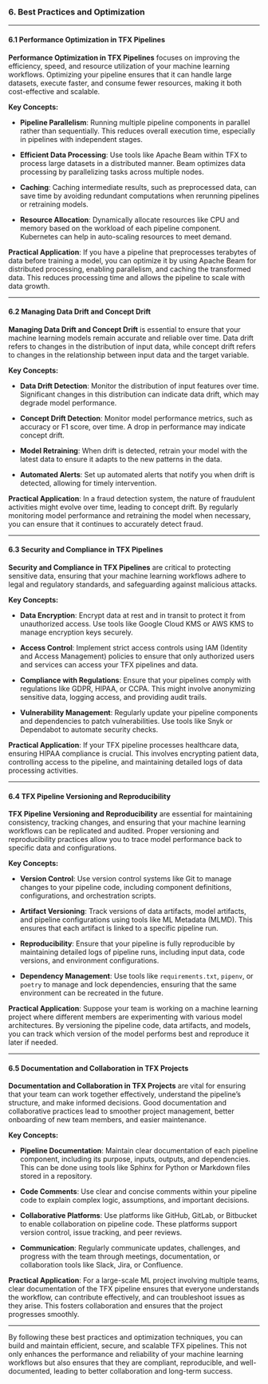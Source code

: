 ### **6. Best Practices and Optimization**

---

#### **6.1 Performance Optimization in TFX Pipelines**

**Performance Optimization in TFX Pipelines** focuses on improving the efficiency, speed, and resource utilization of your machine learning workflows. Optimizing your pipeline ensures that it can handle large datasets, execute faster, and consume fewer resources, making it both cost-effective and scalable.

**Key Concepts:**
- **Pipeline Parallelism**: Running multiple pipeline components in parallel rather than sequentially. This reduces overall execution time, especially in pipelines with independent stages.
  
- **Efficient Data Processing**: Use tools like Apache Beam within TFX to process large datasets in a distributed manner. Beam optimizes data processing by parallelizing tasks across multiple nodes.

- **Caching**: Caching intermediate results, such as preprocessed data, can save time by avoiding redundant computations when rerunning pipelines or retraining models.

- **Resource Allocation**: Dynamically allocate resources like CPU and memory based on the workload of each pipeline component. Kubernetes can help in auto-scaling resources to meet demand.

**Practical Application**: If you have a pipeline that preprocesses terabytes of data before training a model, you can optimize it by using Apache Beam for distributed processing, enabling parallelism, and caching the transformed data. This reduces processing time and allows the pipeline to scale with data growth.

---

#### **6.2 Managing Data Drift and Concept Drift**

**Managing Data Drift and Concept Drift** is essential to ensure that your machine learning models remain accurate and reliable over time. Data drift refers to changes in the distribution of input data, while concept drift refers to changes in the relationship between input data and the target variable.

**Key Concepts:**
- **Data Drift Detection**: Monitor the distribution of input features over time. Significant changes in this distribution can indicate data drift, which may degrade model performance.
  
- **Concept Drift Detection**: Monitor model performance metrics, such as accuracy or F1 score, over time. A drop in performance may indicate concept drift.

- **Model Retraining**: When drift is detected, retrain your model with the latest data to ensure it adapts to the new patterns in the data.

- **Automated Alerts**: Set up automated alerts that notify you when drift is detected, allowing for timely intervention.

**Practical Application**: In a fraud detection system, the nature of fraudulent activities might evolve over time, leading to concept drift. By regularly monitoring model performance and retraining the model when necessary, you can ensure that it continues to accurately detect fraud.

---

#### **6.3 Security and Compliance in TFX Pipelines**

**Security and Compliance in TFX Pipelines** are critical to protecting sensitive data, ensuring that your machine learning workflows adhere to legal and regulatory standards, and safeguarding against malicious attacks.

**Key Concepts:**
- **Data Encryption**: Encrypt data at rest and in transit to protect it from unauthorized access. Use tools like Google Cloud KMS or AWS KMS to manage encryption keys securely.
  
- **Access Control**: Implement strict access controls using IAM (Identity and Access Management) policies to ensure that only authorized users and services can access your TFX pipelines and data.

- **Compliance with Regulations**: Ensure that your pipelines comply with regulations like GDPR, HIPAA, or CCPA. This might involve anonymizing sensitive data, logging access, and providing audit trails.

- **Vulnerability Management**: Regularly update your pipeline components and dependencies to patch vulnerabilities. Use tools like Snyk or Dependabot to automate security checks.

**Practical Application**: If your TFX pipeline processes healthcare data, ensuring HIPAA compliance is crucial. This involves encrypting patient data, controlling access to the pipeline, and maintaining detailed logs of data processing activities.

---

#### **6.4 TFX Pipeline Versioning and Reproducibility**

**TFX Pipeline Versioning and Reproducibility** are essential for maintaining consistency, tracking changes, and ensuring that your machine learning workflows can be replicated and audited. Proper versioning and reproducibility practices allow you to trace model performance back to specific data and configurations.

**Key Concepts:**
- **Version Control**: Use version control systems like Git to manage changes to your pipeline code, including component definitions, configurations, and orchestration scripts.
  
- **Artifact Versioning**: Track versions of data artifacts, model artifacts, and pipeline configurations using tools like ML Metadata (MLMD). This ensures that each artifact is linked to a specific pipeline run.

- **Reproducibility**: Ensure that your pipeline is fully reproducible by maintaining detailed logs of pipeline runs, including input data, code versions, and environment configurations.

- **Dependency Management**: Use tools like `requirements.txt`, `pipenv`, or `poetry` to manage and lock dependencies, ensuring that the same environment can be recreated in the future.

**Practical Application**: Suppose your team is working on a machine learning project where different members are experimenting with various model architectures. By versioning the pipeline code, data artifacts, and models, you can track which version of the model performs best and reproduce it later if needed.

---

#### **6.5 Documentation and Collaboration in TFX Projects**

**Documentation and Collaboration in TFX Projects** are vital for ensuring that your team can work together effectively, understand the pipeline’s structure, and make informed decisions. Good documentation and collaborative practices lead to smoother project management, better onboarding of new team members, and easier maintenance.

**Key Concepts:**
- **Pipeline Documentation**: Maintain clear documentation of each pipeline component, including its purpose, inputs, outputs, and dependencies. This can be done using tools like Sphinx for Python or Markdown files stored in a repository.
  
- **Code Comments**: Use clear and concise comments within your pipeline code to explain complex logic, assumptions, and important decisions.

- **Collaborative Platforms**: Use platforms like GitHub, GitLab, or Bitbucket to enable collaboration on pipeline code. These platforms support version control, issue tracking, and peer reviews.

- **Communication**: Regularly communicate updates, challenges, and progress with the team through meetings, documentation, or collaboration tools like Slack, Jira, or Confluence.

**Practical Application**: For a large-scale ML project involving multiple teams, clear documentation of the TFX pipeline ensures that everyone understands the workflow, can contribute effectively, and can troubleshoot issues as they arise. This fosters collaboration and ensures that the project progresses smoothly.

---

By following these best practices and optimization techniques, you can build and maintain efficient, secure, and scalable TFX pipelines. This not only enhances the performance and reliability of your machine learning workflows but also ensures that they are compliant, reproducible, and well-documented, leading to better collaboration and long-term success.
